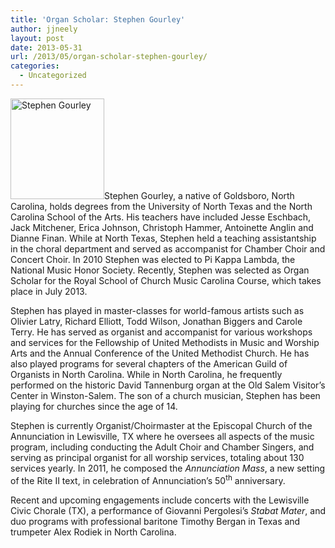```yaml
---
title: 'Organ Scholar: Stephen Gourley'
author: jjneely
layout: post
date: 2013-05-31
url: /2013/05/organ-scholar-stephen-gourley/
categories:
  - Uncategorized
---
```

<img class="alignleft size-full wp-image-539" alt="Stephen Gourley" src="http://carolinarscm.org/cms/wp-content/uploads/2010/08/S-Gourley-Headshot1.jpg" width="150" height="161" />Stephen Gourley, a native of Goldsboro, North Carolina, holds degrees from the University of North Texas and the North Carolina School of the Arts. His teachers have included Jesse Eschbach, Jack Mitchener, Erica Johnson, Christoph Hammer, Antoinette Anglin and Dianne Finan. While at North Texas, Stephen held a teaching assistantship in the choral department and served as accompanist for Chamber Choir and Concert Choir. In 2010 Stephen was elected to Pi Kappa Lambda, the National Music Honor Society. Recently, Stephen was selected as Organ Scholar for the Royal School of Church Music Carolina Course, which takes place in July 2013.

Stephen has played in master-classes for world-famous artists such as Olivier Latry, Richard Elliott, Todd Wilson, Jonathan Biggers and Carole Terry. He has served as organist and accompanist for various workshops and services for the Fellowship of United Methodists in Music and Worship Arts and the Annual Conference of the United Methodist Church. He has also played programs for several chapters of the American Guild of Organists in North Carolina. While in North Carolina, he frequently performed on the historic David Tannenburg organ at the Old Salem Visitor’s Center in Winston-Salem. The son of a church musician, Stephen has been playing for churches since the age of 14.

Stephen is currently Organist/Choirmaster at the Episcopal Church of the Annunciation in Lewisville, TX where he oversees all aspects of the music program, including conducting the Adult Choir and Chamber Singers, and serving as principal organist for all worship services, totaling about 130 services yearly. In 2011, he composed the *Annunciation Mass*, a new setting of the Rite II text, in celebration of Annunciation’s 50<sup>th</sup> anniversary.

Recent and upcoming engagements include concerts with the Lewisville Civic Chorale (TX), a performance of Giovanni Pergolesi’s *Stabat Mater*, and duo programs with professional baritone Timothy Bergan in Texas and trumpeter Alex Rodiek in North Carolina.